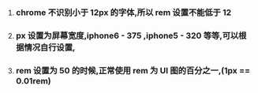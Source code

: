 1.  ### chrome 不识别小于 12px 的字体,所以 rem 设置不能低于 12
1.  ### px 设置为屏幕宽度,iphone6 - 375 ,iphone5 - 320 等等,可以根据情况自行设置,
1.  ### rem 设置为 50 的时候,正常使用 rem 为 UI 图的百分之一,(1px == 0.01rem)

